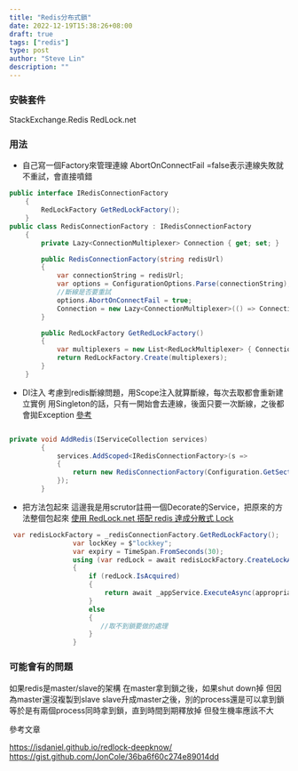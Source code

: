 ```yaml
---
title: "Redis分布式鎖"
date: 2022-12-19T15:38:26+08:00
draft: true
tags: ["redis"]
type: post
author: "Steve Lin"
description: ""
---
```



### 安裝套件
StackExchange.Redis
RedLock.net

### 用法
- 自己寫一個Factory來管理連線
AbortOnConnectFail =false表示連線失敗就不重試，會直接噴錯

```C#
public interface IRedisConnectionFactory
    {
        RedLockFactory GetRedLockFactory();
    }
public class RedisConnectionFactory : IRedisConnectionFactory
    {
        private Lazy<ConnectionMultiplexer> Connection { get; set; }

        public RedisConnectionFactory(string redisUrl)
        {
            var connectionString = redisUrl;
            var options = ConfigurationOptions.Parse(connectionString);
            //斷線是否要重試
            options.AbortOnConnectFail = true;
            Connection = new Lazy<ConnectionMultiplexer>(() => ConnectionMultiplexer.Connect(options));
        }

        public RedLockFactory GetRedLockFactory()
        {
            var multiplexers = new List<RedLockMultiplexer> { Connection.Value };
            return RedLockFactory.Create(multiplexers);
        }
    }
```
- DI注入
考慮到redis斷線問題，用Scope注入就算斷線，每次去取都會重新建立實例
用Singleton的話，只有一開始會去連線，後面只要一次斷線，之後都會拋Exception
[參考](https://gist.github.com/JonCole/36ba6f60c274e89014dd)
```C#

private void AddRedis(IServiceCollection services)
        {
            services.AddScoped<IRedisConnectionFactory>(s =>
            {
                return new RedisConnectionFactory(Configuration.GetSection("RedisSettings:Url").Value);
            });
        }
```

- 把方法包起來
這邊我是用scrutor註冊一個Decorate的Service，把原來的方法整個包起來
[使用 RedLock.net 搭配 redis 達成分散式 Lock](https://blog.yowko.com/redlocknet-redis-lock/)
```C#
 var redisLockFactory = _redisConnectionFactory.GetRedLockFactory();
                var lockKey = $"lockkey";
                var expiry = TimeSpan.FromSeconds(30);
                using (var redLock = await redisLockFactory.CreateLockAsync(lockKey, expiry))
                {
                    if (redLock.IsAcquired)
                    {
                        return await _appService.ExecuteAsync(appropriationEventDTO);
                    }
                    else
                    {
                       //取不到鎖要做的處理
                    }
                }
```
### 可能會有的問題
如果redis是master/slave的架構
在master拿到鎖之後，如果shut down掉
但因為master還沒複製到slave
slave升成master之後，別的process還是可以拿到鎖
等於是有兩個process同時拿到鎖，直到時間到期釋放掉
但發生機率應該不大


參考文章

https://isdaniel.github.io/redlock-deepknow/
https://gist.github.com/JonCole/36ba6f60c274e89014dd